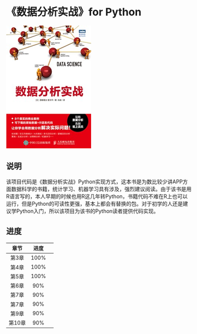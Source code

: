 # 《数据分析实战》for Python
![数据分析实战](images/数据分析实战_正封.jpg)

## 说明

该项目代码是《数据分析实战》Python实现方式，这本书是为数比较少讲APP方面数据科学的书籍，统计学习、机器学习具有涉及，强烈建议阅读。由于该书是用R语言写的，本人早期的时候也用R这几年转Python，书籍代码不难在R上也可以运行，但是Python的可读性更强，基本上都会有替换的包。对于初学的人还是建议学Python入门，所以该项目为该书的Python读者提供代码实现。



## 进度

|  章节  | 进度 |      |
| :----: | :--: | ---- |
| 第3章  | 100% |      |
| 第4章  | 100% |      |
| 第5章  | 100% |      |
| 第6章  | 90%  |      |
| 第7章  | 90%  |      |
| 第7章  | 90%  |      |
| 第9章  | 90%  |      |
| 第10章 | 90%  |      |







